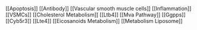 [[Apoptosis]]
[[Antibody]]
[[Vascular smooth muscle cells]]
[[Inflammation]]
[[VSMCs]]
[[Cholesterol Metabolism]]
[[Ltb4]]
[[Mva Pathway]]
[[Ggpps]]
[[Cyb5r3]]
[[Lte4]]
[[Eicosanoids Metabolism]]
[[Metabolism Liposome]]
